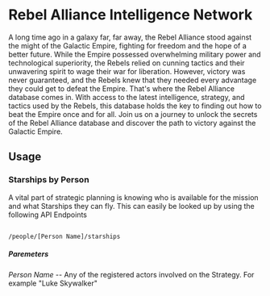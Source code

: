 # Rebel Alliance Intelligence Network

A long time ago in a galaxy far, far away, the Rebel Alliance stood against the might of the Galactic Empire, fighting for freedom and the hope of a better future. While the Empire possessed overwhelming military power and technological superiority, the Rebels relied on cunning tactics and their unwavering spirit to wage their war for liberation. However, victory was never guaranteed, and the Rebels knew that they needed every advantage they could get to defeat the Empire. That's where the Rebel Alliance database comes in. With access to the latest intelligence, strategy, and tactics used by the Rebels, this database holds the key to finding out how to beat the Empire once and for all. Join us on a journey to unlock the secrets of the Rebel Alliance database and discover the path to victory against the Galactic Empire.

## Usage

### Starships by Person

A vital part of strategic planning is knowing who is available for the mission and what Starships they can fly. This can easily be
looked up by using the following API Endpoints

```

/people/[Person Name]/starships

```

##### Paremeters

_Person Name_ -- Any of the registered actors involved on the Strategy. For example "Luke Skywalker"
